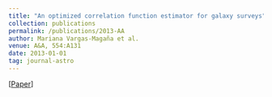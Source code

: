 ```yaml
---
title: "An optimized correlation function estimator for galaxy surveys"
collection: publications
permalink: /publications/2013-AA
author: Mariana Vargas-Magaña et al.
venue: A&A, 554:A131
date: 2013-01-01
tag: journal-astro
---
```


[[Paper](https://arxiv.org/abs/1211.6211)]
<br>
<br>
